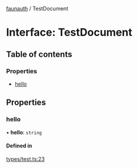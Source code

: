 [faunauth](../index.md) / TestDocument

# Interface: TestDocument

## Table of contents

### Properties

- [hello](TestDocument.md#hello)

## Properties

### hello

• **hello**: `string`

#### Defined in

[types/test.ts:23](https://github.com/alexnitta/faunauth/blob/c913d73/src/types/test.ts#L23)
